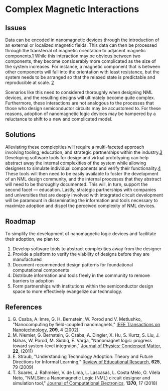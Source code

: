 # Complex Magnetic Interactions

## Issues

Data can be encoded in nanomagnetic devices through the introduction of an external or localized magnetic fields. This data can then be processed through the transferral of magnetic orientation to adjacent magnetic components.[1][1] While this interaction may be obvious between two components, they become considerably more complicated as the size of the system increases. For instance, a magnetic component that is between other components will fall into the orientation with least resistance, but the system needs to be arranged so that the relaxed state is predictable and reproducible at scale. [2][2]

Scenarios like this need to considered thoroughly when designing NML devices, and the resulting designs will ultimately become quite complex. Furthermore, these interactions are not analogous to the processes that those who design semiconductor circuits may be accustomed to. For these reasons, adoption of nanomagnetic logic devices may be hampered by a reluctance to shift to a new and complicated model.

## Solutions

Alleviating these complexities will require a multi-faceted approach involving tooling, education, and strategic partnerships within the industry.[3][3] Developing software tools for design and virtual prototyping can help abstract away the internal complexities of the system while allowing designers to simulate individual components and verify their functionality.[4][4] These tools will then need to be easily available to foster the development of an NML design community, and the internal processes that they abstract will need to be thoroughly documented. This will, in turn, support the second facet — education. Lastly, strategic partnerships with companies and universities that are deeply involved with integrated circuit development will be paramount in disseminating the information and tools necessary to maximize adoption and dispel the perceived complexity of NML devices.

## Roadmap

To simplify the development of nanomagnetic logic devices and facilitate their adoption, we plan to:

1. Develop software tools to abstract complexities away from the designer
2. Provide a platform to verify the viability of designs before they are manufactured
3. Document recommended design patterns for foundational computational components
4. Distribute information and tools freely in the community to remove barriers to adoption
5. Form partnerships with institutions within the semiconductor design space to more effectively evangelize our technology.

## References

1. G. Csaba, A. Imre, G. H. Bernstein, W. Porod and V. Metlushko, "Nanocomputing by field-coupled nanomagnets," [IEEE Transactions on Nanotechnology][1], **209**, 4 (2002)
2. M. Niemier, G. Bernstein, G. Csaba, A. Dingler, X. Hu, S. Kurtz, S. Liu, J. Nahas, W. Porod, M. Siddiq, E. Varga, "Nanomagnet logic: progress toward system-level integraion," [Journal of Physics: Condensed Matter][2], **22**, (2011)
3. E. Straub, "Understanding Technology Adoption: Theory and Future Directions for Informal Learning," [Review of Educational Research][4], **625**, 79 (2009)
4. T. Soares, J. Rahmeier, V. de Lima, L. Lascasas, L. Costa Melo, O. Vilela Neto, "NMLSim: a Nanomagnetic Logic (NML) circuit designer and simulation tool," [Journal of Computational Electronics][4], **1370**, 17 (2018)

[1]: nanomagnet-coupling.pdf
[2]: system-level-integration.pdf
[3]: technology-adoption.pdf
[4]: nmlsim.pdf
